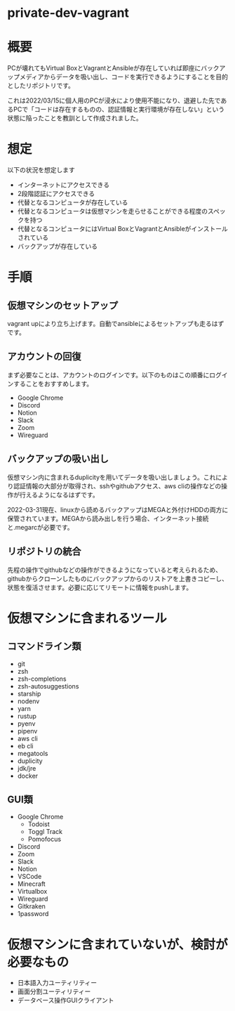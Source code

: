 # private-dev-vagrant

# 概要

PCが壊れてもVirtual BoxとVagrantとAnsibleが存在していれば即座にバックアップメディアからデータを吸い出し、コードを実行できるようにすることを目的としたリポジトリです。

これは2022/03/15に個人用のPCが浸水により使用不能になり、退避した先であるPCで「コードは存在するものの、認証情報と実行環境が存在しない」という状態に陥ったことを教訓として作成されました。

# 想定

以下の状況を想定します

- インターネットにアクセスできる
- 2段階認証にアクセスできる
- 代替となるコンピュータが存在している
- 代替となるコンピュータは仮想マシンを走らせることができる程度のスペックを持つ
- 代替となるコンピュータにはVirtual BoxとVagrantとAnsibleがインストールされている
- バックアップが存在している

# 手順

## 仮想マシンのセットアップ

vagrant upにより立ち上げます。自動でansibleによるセットアップも走るはずです。

## アカウントの回復

まず必要なことは、アカウントのログインです。以下のものはこの順番にログインすることをおすすめします。

- Google Chrome
- Discord
- Notion
- Slack
- Zoom
- Wireguard

## バックアップの吸い出し

仮想マシン内に含まれるduplicityを用いてデータを吸い出しましょう。これにより認証情報の大部分が取得され、sshやgithubアクセス、aws cliの操作などの操作が行えるようになるはずです。

2022-03-31現在、linuxから読めるバックアップはMEGAと外付けHDDの両方に保管されています。MEGAから読み出しを行う場合、インターネット接続と.megarcが必要です。

## リポジトリの統合

先程の操作でgithubなどの操作ができるようになっていると考えられるため、githubからクローンしたものにバックアップからのリストアを上書きコピーし、状態を復活させます。必要に応じてリモートに情報をpushします。

# 仮想マシンに含まれるツール

## コマンドライン類

- git
- zsh
- zsh-completions
- zsh-autosuggestions
- starship
- nodenv
- yarn
- rustup
- pyenv
- pipenv
- aws cli
- eb cli
- megatools
- duplicity
- jdk/jre
- docker

## GUI類

- Google Chrome
  - Todoist
  - Toggl Track
  - Pomofocus
- Discord
- Zoom
- Slack
- Notion
- VSCode
- Minecraft
- Virtualbox
- Wireguard
- Gitkraken
- 1password

# 仮想マシンに含まれていないが、検討が必要なもの

- 日本語入力ユーティリティー
- 画面分割ユーティリティー
- データベース操作GUIクライアント